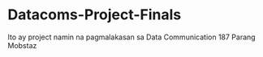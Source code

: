 # Datacoms-Project-Finals
Ito ay  project namin na pagmalakasan  sa Data Communication 187 Parang Mobstaz
